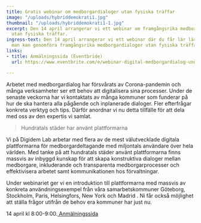 ```yaml
---
title: Gratis webinar om medborgardialoger utan fysiska träffar
image: "/uploads/hybriddemokrati1.jpg"
thumbnail: "/uploads/hybriddemokrati1-1.jpg"
excerpt: Den 14 april arrangerar vi ett webinar om framgångsrika medborgardialoger
  utan fysiska träffar.
ingress-text: Den 14 april arrangerar vi ett webinar där du får lär lära dig om hur
  man kan genomföra framgångsrika medborgardialoger utan fysiska träffar.
links:
- title: Anmälningssida (Eventbride)
  url: https://www.eventbrite.com/e/webinar-digital-medborgardialog-under-och-efter-krisen-tickets-101619968060

---
```

Arbetet med medborgardialog har försvårats av Corona-pandemin och många verksamheter ser ett behov att digitalisera sina processer. Under de senaste veckorna har vi kontaktats av många kommuner som funderar på hur de ska hantera alla pågående och inplanerade dialoger. Fler efterfrågar konkreta verktyg och tips. Därför anordnar vi nu detta tillfälle för att dela med oss av den expertis vi samlat.

> Hundratals städer har använt plattformarna

Vi på Digidem Lab arbetar med flera av de mest välutvecklade digitala plattformarna för medborgardeltagande med miljontals användare över hela världen. Med tanke på att hundratals städer använt plattformarna finns massvis av inbyggd kunskap för att skapa konstruktiva dialoger mellan medborgare, inkluderande och transparenta medborgarprocesser och effektivisera arbetet samt kommunikationen hos förvaltningar.

Under webinariet ger vi en introduktion till plattformarna med massvis av konkreta användningsexempel från våra samarbetskommuner Göteborg, Stockholm, Paris, Helsingfors, New York och Madrid . Ni får också möjlighet att ställa frågor utifrån de behov era kommuner har just nu.

14 april kl 8:00-9:00.[ Anmälningssida](https://www.eventbrite.com/e/webinar-digital-medborgardialog-under-och-efter-krisen-tickets-101619968060 "Anmälningssida")